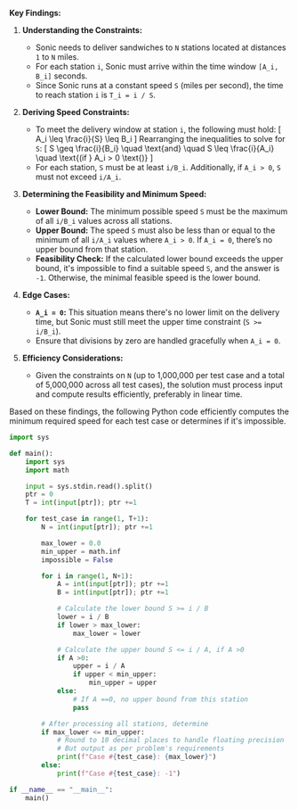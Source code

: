 **Key Findings:**

1. **Understanding the Constraints:**
   - Sonic needs to deliver sandwiches to `N` stations located at distances `1` to `N` miles.
   - For each station `i`, Sonic must arrive within the time window `[A_i, B_i]` seconds.
   - Since Sonic runs at a constant speed `S` (miles per second), the time to reach station `i` is `T_i = i / S`.

2. **Deriving Speed Constraints:**
   - To meet the delivery window at station `i`, the following must hold:
     \[
     A_i \leq \frac{i}{S} \leq B_i
     \]
     Rearranging the inequalities to solve for `S`:
     \[
     S \geq \frac{i}{B_i} \quad \text{and} \quad S \leq \frac{i}{A_i} \quad \text{(if } A_i > 0 \text{)}
     \]
   - For each station, `S` must be at least `i/B_i`. Additionally, if `A_i > 0`, `S` must not exceed `i/A_i`.

3. **Determining the Feasibility and Minimum Speed:**
   - **Lower Bound:** The minimum possible speed `S` must be the maximum of all `i/B_i` values across all stations.
   - **Upper Bound:** The speed `S` must also be less than or equal to the minimum of all `i/A_i` values where `A_i > 0`. If `A_i = 0`, there’s no upper bound from that station.
   - **Feasibility Check:** If the calculated lower bound exceeds the upper bound, it's impossible to find a suitable speed `S`, and the answer is `-1`. Otherwise, the minimal feasible speed is the lower bound.

4. **Edge Cases:**
   - **`A_i = 0`:** This situation means there's no lower limit on the delivery time, but Sonic must still meet the upper time constraint (`S >= i/B_i`).
   - Ensure that divisions by zero are handled gracefully when `A_i = 0`.

5. **Efficiency Considerations:**
   - Given the constraints on `N` (up to 1,000,000 per test case and a total of 5,000,000 across all test cases), the solution must process input and compute results efficiently, preferably in linear time.

Based on these findings, the following Python code efficiently computes the minimum required speed for each test case or determines if it's impossible.

```python
import sys

def main():
    import sys
    import math

    input = sys.stdin.read().split()
    ptr = 0
    T = int(input[ptr]); ptr +=1

    for test_case in range(1, T+1):
        N = int(input[ptr]); ptr +=1

        max_lower = 0.0
        min_upper = math.inf
        impossible = False

        for i in range(1, N+1):
            A = int(input[ptr]); ptr +=1
            B = int(input[ptr]); ptr +=1

            # Calculate the lower bound S >= i / B
            lower = i / B
            if lower > max_lower:
                max_lower = lower

            # Calculate the upper bound S <= i / A, if A >0
            if A >0:
                upper = i / A
                if upper < min_upper:
                    min_upper = upper
            else:
                # If A ==0, no upper bound from this station
                pass

        # After processing all stations, determine
        if max_lower <= min_upper:
            # Round to 10 decimal places to handle floating precision
            # But output as per problem's requirements
            print(f"Case #{test_case}: {max_lower}")
        else:
            print(f"Case #{test_case}: -1")

if __name__ == "__main__":
    main()
```